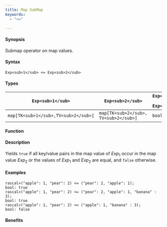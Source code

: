 ```yaml
---
title: Map SubMap
keywords:
  - "<="

---
```


#### Synopsis

Submap operator on map values.

#### Syntax

`Exp<sub>1</sub> <= Exp<sub>2</sub>`

#### Types

| `Exp<sub>1</sub>`            |  `Exp<sub>2</sub>`             | `Exp<sub>1</sub> <= Exp<sub>2</sub>`  |
| --- | --- | --- |
| `map[TK<sub>1</sub>,TV<sub>2</sub>]` |  `map[TK<sub>2</sub>, TV<sub>2</sub>]` | `bool`                |


#### Function

#### Description

Yields `true` if all key/value pairs in the map value of _Exp_<sub>1</sub> occur in the map value _Exp_<sub>2</sub>
or the values of _Exp_<sub>1</sub> and _Exp_<sub>2</sub> are equal, and `false` otherwise.

#### Examples


```rascal-shell
rascal>("apple": 1, "pear": 2) <= ("pear": 2, "apple": 1);
bool: true
rascal>("apple": 1, "pear": 2) <= ("pear": 2, "apple": 1, "banana" : 3);
bool: true
rascal>("apple": 1, "pear": 2) <= ("apple": 1, "banana" : 3);
bool: false
```

#### Benefits


